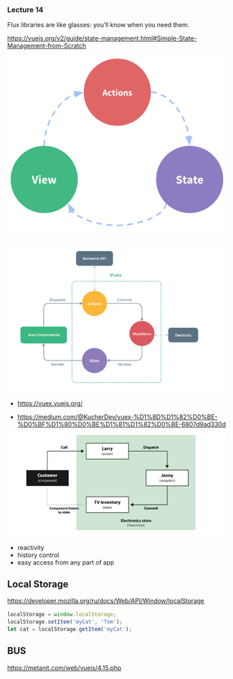 ### Lecture 14

Flux libraries are like glasses: you’ll know when you need them.

https://vuejs.org/v2/guide/state-management.html#Simple-State-Management-from-Scratch

![state](./state.png)

![state](./sh.png)

- https://vuex.vuejs.org/

- https://medium.com/@KucherDev/vuex-%D1%8D%D1%82%D0%BE-%D0%BF%D1%80%D0%BE%D1%81%D1%82%D0%BE-6807d9ad330d

![state](./sh1.png)

- reactivity
- history control
- easy access from any part of app

## Local Storage

https://developer.mozilla.org/ru/docs/Web/API/Window/localStorage

```js
localStorage = window.localStorage;
localStorage.setItem('myCat', 'Tom');
let cat = localStorage.getItem('myCat');
```

## BUS

https://metanit.com/web/vuejs/4.15.php
